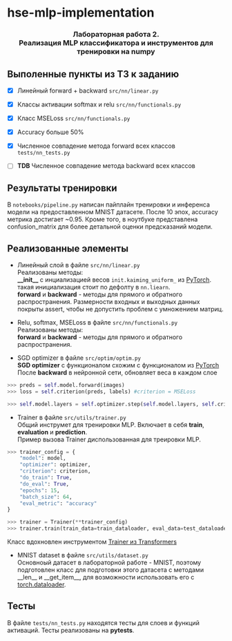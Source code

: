 # hse-mlp-implementation

<h3 align="center">
    <p>Лабораторная работа 2.<br> Реализация MLP классификатора и инструментов для тренировки на numpy</p>
</h3>

## Выполенные пункты из ТЗ к заданию
- [x] Линейный forward + backward `src/nn/linear.py`
- [x] Классы активации softmax и relu `src/nn/functionals.py`
- [x] Класс MSELoss `src/nn/functionals.py`
- [x] Accuracy больше 50%
- [x] Численное совпадение метода forward всех классов `tests/nn_tests.py`
- [ ] __TDB__ Численное совпадение метода backward всех классов 


## Результаты тренировки
В `notebooks/pipeline.py` написан пайплайн тренировки и инференса модели на предоставленном MNIST датасете.
После 10 эпох, accuracy метрика достигает ~0.95. Кроме того, в ноутбуке представлена confusion_matrix для более детальной оценки предсказаний модели.


## Реализованные элементы
- Линейный слой в файле `src/nn/linear.py`<br>
Реализованы методы: <br> __\_\_init\_\___ с инциализацией весов `init.kaiming_uniform_` из [PyTorch](https://pytorch.org/docs/stable/nn.init.html#torch.nn.init.kaiming_uniform_). такая инициализация стоит по дефолту в `nn.liearn`. <br>
__forward__ и __backward__ - методы для  прямого и обратного распространения. Размерности входных и выходных данных покрыты assert, чтобы не допустить проблем с умножением матриц.


- Relu, softmax, MSELoss в файле `src/nn/functionals.py`<br>
Реализованы методы: <br>
__forward__ и __backward__ - методы для  прямого и обратного распространения. 


- SGD optimizer в файле `src/optim/optim.py`<br>
__SGD optimizer__ с функционалом схожим с функционалом из [PyTorch](https://pytorch.org/docs/stable/nn.init.html#torch.nn.init.kaiming_uniform_)
После __backward__ в нейронной сети, обновляет веса в каждом слое

```python
>>> preds = self.model.forward(images)
>>> loss = self.criterion(preds, labels) #criterion = MSELoss

>>> self.model.layers = self.optimizer.step(self.model.layers, self.criterion) #optimizer = SGD
```

- Trainer в файле `src/utils/trainer.py`<br>
Общий инструмет для тренировки MLP. Включает в себя __train__, __evaluation__ и __prediction__.<br>
Пример вызова Trainer диспользованная для треировки MLP.
```python
>>> trainer_config = {
    "model": model, 
    "optimizer": optimizer, 
    "criterion": criterion, 
    "do_train": True,
    "do_eval": True,
    "epochs": 15, 
    "batch_size": 64,
    "eval_metric": "accuracy"
}

>>> trainer = Trainer(**trainer_config)
>>> trainer.train(train_data=train_dataloader, eval_data=test_dataloader)
```
Класс вдохновлен инструментом [Trainer из Transformers](https://huggingface.co/docs/transformers/main_classes/trainer)

- MNIST dataset в файле `src/utils/dataset.py`<br>
Основноый датасет в лабораторной работе - MNIST, поэтому подготовлен класс для подготовки этого датасета с методами \_\_len\_\_ и \_\_get\_item\_\_, для возможности использовать его с [torch.dataloader](https://pytorch.org/docs/stable/data.html).


## Тесты
В файле `tests/nn_tests.py` находятся тесты для слоев и функций активаций. Тесты реализованы на __pytests__.

